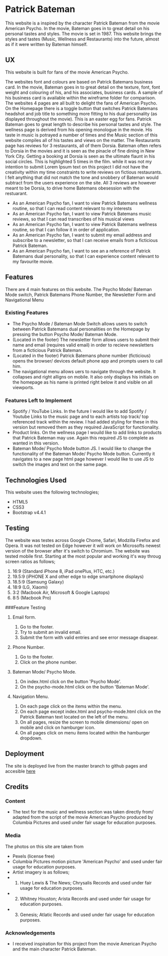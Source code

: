 # Patrick Bateman

This website is a inspired by the character Patrick Bateman from the movie American Psycho. In the movie, Bateman goes in to great detail on his personal tastes and styles. The movie is set in 1987. This website brings the styles and tastes (Music, Wellness and Restaurants) into the future, almost as if it were written by Bateman himself.

## UX

This website is built for fans of the movie American Psycho.

The websites font and colours are based on Patrick Batemans business card. In the movie, Bateman goes in to great detail on the texture, font, font weight and colouring of his, and his associates, business cards. A sample of his business card is available within the wireframe folder for comparison. 
The websites 4 pages are all built to delight the fans of American Psycho. On the Homepage there is a toggle button that switches Patrick Batemans headshot and job title to something more fitting to his dual personality (as displayed throughout the movie). This is an easter egg for fans.
Patrick Bateman goes to great length to describe his personal tastes and style. The wellness page is derived from his opening monologue in the movie. His taste in music is potrayed a number of times and the Music section of this website compiles all of his tastes and views on the matter. The Restaurants page has reviews for 3 restaurants, all of them Dorsia. Bateman often refers to Dorsia in the movies and it is seen as the pinacle of fine dining in New York City. Getting a booking at Dorsia is seen as the ultimate flaunt in his social circles. This is highlighted 5 times in the film. while it was not my intention to submit Lorem Ipsum text on this project I did not have the creativity within my time constraints to write reviews on fictious restaurants. I felt anything that did not match the tone and snobbery of Bateman would subtract from the users experience on the site. All 3 reviews are however meant to be Dorsia, to drive home Batemans obesession with the restuarant.

- As an American Psycho fan, I want to view Patrick Batemans wellness routine, so that I can read content relevant to my interests
- As an American Psycho fan, I want to view Patrick Batemans music reviews, so that I can read transcribes of his musical views
- As an American Psycho fan, I want to view Patrick Batemans wellness routine, so that I can follow it in order of application. 
- As an American Psycho fan, I want to submit my email address and subscribe to a newsletter, so that I can receive emails from a ficticious Patrick Bateman.
- As an American Psycho fan, I want to see an a reference of Patrick Batemans dual personality, so that I can experience content relevant to my favourite movie. 

## Features

There are 4 main features on this website. The Psycho Mode/ Bateman Mode switch, Patrick Batemans Phone Number, the Newsletter Form and Navigational Menu
 
### Existing Features
- The Psycho Mode / Bateman Mode Switch allows users to switch between Patrick Batemans dual personalities on the Homepage by pressing the button Psycho Mode/ Bateman Mode.
- (Located in the footer) The newsletter form allows users to submit their name and email (requires valid email) in order to recieve newsletters from a ficticious Patrick Bateman.
- (Located in the footer) Patrick Batemans phone number (ficticious) opens the browser/ devices default phone app and prompts users to call him.
- The navigational menu allows uers to navigate through the website. It collapses and right alligns on mobile. It also only displays his initials on the homepage as his name is printed right below it and visible on all viewports.

### Features Left to Implement
- Spotify / YouTube Links. In the future I would like to add Spotify / Youtube Links to the music page and to each artists top track/ top referenced track within the review. I had added styling for these in this version but removed them as they required JavaScript for functionality.
- Product links. On the wellness page I wouild like to add links to products that Patrick Bateman may use. Again this required JS to complete as wanted in this version.
- Bateman Mode/ Psycho Mode button JS. I would like to change the functionality of the Bateman Mode/ Psycho Mode button. Currently it navigates to a new page html page however I would like to use JS to switch the images and text on the same page.

## Technologies Used

This website uses the following technologies;

- HTML5
- CSS3
- Bootstrap v4.4.1


## Testing
The website was testes across Google Chome, Safari, Modzilla Firefox and Opera. It was not tested on Edge however it will work on Microsofts newest version of the browser after it's switch to Chromium.
The website was tested mobile first. Starting at the most popular and working it's way throug screen ratios as follows;

1. 16:9 (Standard iPhone 8, iPad onePlus, HTC, etc.)
2. 19.5:9 (iPHONE X and other edge to edge smartphone displays)
3. 18.5:9 (Samsung Galaxy)
4. 18:9 (LG, Xiaomi)
5. 3:2 (Macbook Air, Microsoft & Google Laptops)
6. 8:5 (Macbook Pro)

###Feature Testing

1. Email form.
    1. Go to the footer.
    2. Try to submit an invalid email.
    3. Submit the form with valid entries and see error message disapear. 

2. Phone Number.
    1. Go to the footer.
    2. Click on the phone number.

3. Bateman Mode/ Psycho Mode.
    1. On index.html click on the button 'Psycho Mode'.
    2. On the psycho-mode.html click on the button 'Bateman Mode'.

4. Navigation Menu.
    1. On each page click on the items within the menu.
    2. On each page except index.html and psycho-mode.html click on the Patrick Bateman text located on the left of the menu.
    3. On all pages, resize the screen to mobile dimensions/ open on mobile and click on hamburger icon.
    4. On all pages click on menu items located within the hamburger dropdown.


## Deployment

The site is deployed live from the master branch to github pages and accesible [here](https://rowancopeland.github.io/patrick-bateman/)

## Credits

### Content
- The text for the music and wellness section was taken directly from/ adapted from the script of the movie American Psycho produced by Columbia Pictures and used under fair usage for education purposes.

### Media
The photos on this site are taken from
- Pexels (license free)
- Columbia Pictures motion picture 'American Psycho' and used under fair usage for education purposes.
- Artist imagery is as follows;
- 1. Huey Lewis & The News; Chrysalis Records and used under fair usage for education purposes.
- 2. Whitney Houston; Arista Records and used under fair usage for education purposes.
- 3. Genesis; Atlatic Records and used under fair usage for education purposes.

### Acknowledgements

- I received inspiration for this project from the movie American Psycho and the main character Patrick Bateman.